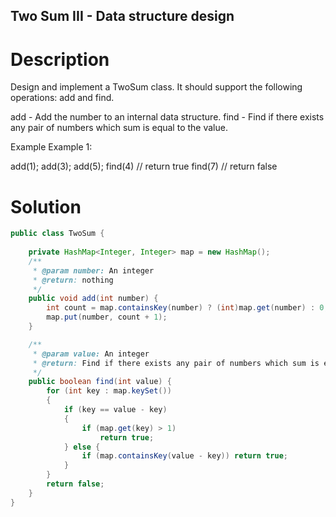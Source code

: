 Two Sum III - Data structure design
---

# Description
Design and implement a TwoSum class. It should support the following operations: add and find.

add - Add the number to an internal data structure.
find - Find if there exists any pair of numbers which sum is equal to the value.

Example
Example 1:

add(1); add(3); add(5);
find(4) // return true
find(7) // return false

# Solution
```java
public class TwoSum {
    
    private HashMap<Integer, Integer> map = new HashMap();
    /**
     * @param number: An integer
     * @return: nothing
     */
    public void add(int number) {
        int count = map.containsKey(number) ? (int)map.get(number) : 0;
        map.put(number, count + 1);
    }

    /**
     * @param value: An integer
     * @return: Find if there exists any pair of numbers which sum is equal to the value.
     */
    public boolean find(int value) {
        for (int key : map.keySet())
        {
            if (key == value - key)
            {
                if (map.get(key) > 1)
                    return true;
            } else {
                if (map.containsKey(value - key)) return true;
            }
        }
        return false;
    }
}
```

